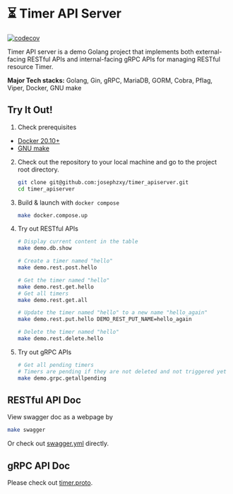 # ⏳ Timer API Server
[![codecov](https://codecov.io/gh/josephzxy/timer_apiserver/branch/develop/graph/badge.svg?token=AU3193CPC3)](https://codecov.io/gh/josephzxy/timer_apiserver)

Timer API server is a demo Golang project that implements both external-facing RESTful APIs and internal-facing gRPC APIs for managing RESTful resource Timer.

**Major Tech stacks:**
Golang, Gin, gRPC, MariaDB, GORM, Cobra, Pflag, Viper, Docker, GNU make

## Try It Out!

1. Check prerequisites
  - [Docker 20.10+](https://docs.docker.com/get-docker/)
  - [GNU make](https://www.gnu.org/software/make/)

2. Check out the repository to your local machine and go to the project root directory.
    ```sh
    git clone git@github.com:josephzxy/timer_apiserver.git
    cd timer_apiserver
    ```

3. Build & launch with `docker compose`
    ```sh
    make docker.compose.up
    ```
4. Try out RESTful APIs
    ```sh
    # Display current content in the table
    make demo.db.show

    # Create a timer named "hello"
    make demo.rest.post.hello

    # Get the timer named "hello"
    make demo.rest.get.hello
    # Get all timers
    make demo.rest.get.all

    # Update the timer named "hello" to a new name "hello_again"
    make demo.rest.put.hello DEMO_REST_PUT_NAME=hello_again
    
    # Delete the timer named "hello"
    make demo.rest.delete.hello
    ```
5. Try out gRPC APIs
    ```sh
    # Get all pending timers
    # Timers are pending if they are not deleted and not triggered yet
    make demo.grpc.getallpending
    ```

## RESTful API Doc

View swagger doc as a webpage by
```bash
make swagger
```
Or check out [swagger.yml](api/rest/swagger/swagger.yml) directly.

## gRPC API Doc
Please check out [timer.proto](api/grpc/timer.proto).
